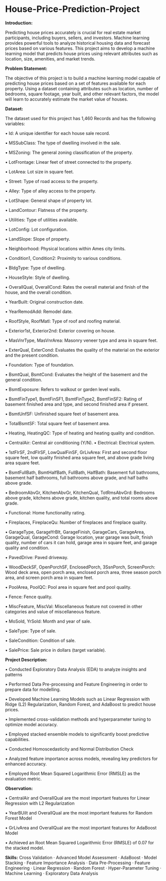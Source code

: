 # House-Price-Prediction-Project

**Introduction:**

Predicting house prices accurately is crucial for real estate market participants, including buyers, sellers, and investors. Machine learning provides powerful tools to analyze historical housing data and forecast prices based on various features. This project aims to develop a machine learning model that predicts house prices using relevant attributes such as location, size, amenities, and market trends.

**Problem Statement:**

The objective of this project is to build a machine learning model capable of predicting house prices based on a set of features available for each property. Using a dataset containing attributes such as location, number of bedrooms, square footage, year built, and other relevant factors, the model will learn to accurately estimate the market value of houses.

**Dataset:**

The dataset used for this project has 1,460 Records and has the following variables:

•	Id: A unique identifier for each house sale record.

•	MSSubClass: The type of dwelling involved in the sale.

•	MSZoning: The general zoning classification of the property.

•	LotFrontage: Linear feet of street connected to the property.

•	LotArea: Lot size in square feet.

•	Street: Type of road access to the property.

•	Alley: Type of alley access to the property.

•	LotShape: General shape of property lot.

•	LandContour: Flatness of the property.

•	Utilities: Type of utilities available.

•	LotConfig: Lot configuration.

•	LandSlope: Slope of property.

•	Neighborhood: Physical locations within Ames city limits.

•	Condition1, Condition2: Proximity to various conditions.

•	BldgType: Type of dwelling.

•	HouseStyle: Style of dwelling.

•	OverallQual, OverallCond: Rates the overall material and finish of the house, and the overall condition.

•	YearBuilt: Original construction date.

•	YearRemodAdd: Remodel date.

•	RoofStyle, RoofMatl: Type of roof and roofing material.

•	Exterior1st, Exterior2nd: Exterior covering on house.

•	MasVnrType, MasVnrArea: Masonry veneer type and area in square feet.

•	ExterQual, ExterCond: Evaluates the quality of the material on the exterior and the present condition.

•	Foundation: Type of foundation.

•	BsmtQual, BsmtCond: Evaluates the height of the basement and the general condition.

•	BsmtExposure: Refers to walkout or garden level walls.

•	BsmtFinType1, BsmtFinSF1, BsmtFinType2, BsmtFinSF2: Rating of basement finished area and type, and second finished area if present.

•	BsmtUnfSF: Unfinished square feet of basement area.

•	TotalBsmtSF: Total square feet of basement area.

•	Heating, HeatingQC: Type of heating and heating quality and condition.

•	CentralAir: Central air conditioning (Y/N).
•	Electrical: Electrical system.

•	1stFlrSF, 2ndFlrSF, LowQualFinSF, GrLivArea: First and second floor square feet, low quality finished area square feet, and above grade living area square feet.

•	BsmtFullBath, BsmtHalfBath, FullBath, HalfBath: Basement full bathrooms, basement half bathrooms, full bathrooms above grade, and half baths above grade.

•	BedroomAbvGr, KitchenAbvGr, KitchenQual, TotRmsAbvGrd: Bedrooms above grade, kitchens above grade, kitchen quality, and total rooms above grade.

•	Functional: Home functionality rating.

•	Fireplaces, FireplaceQu: Number of fireplaces and fireplace quality.

•	GarageType, GarageYrBlt, GarageFinish, GarageCars, GarageArea, GarageQual, GarageCond: Garage location, year garage was built, finish quality, number of cars it can hold, garage area in square feet, and garage quality and condition.

•	PavedDrive: Paved driveway.

•	WoodDeckSF, OpenPorchSF, EnclosedPorch, 3SsnPorch, ScreenPorch: Wood deck area, open porch area, enclosed porch area, three season porch area, and screen porch area in square feet.

•	PoolArea, PoolQC: Pool area in square feet and pool quality.

•	Fence: Fence quality.

•	MiscFeature, MiscVal: Miscellaneous feature not covered in other categories and value of miscellaneous feature.

•	MoSold, YrSold: Month and year of sale.

•	SaleType: Type of sale.

•	SaleCondition: Condition of sale.

•	SalePrice: Sale price in dollars (target variable).

**Project Description:**

• Conducted Exploratory Data Analysis (EDA) to analyze insights and patterns

• Performed Data Pre-processing and Feature Engineering in order to prepare data for modelling.

• Developed Machine Learning Models such as Linear Regression with Ridge (L2) Regularization, Random Forest, and AdaBoost to predict house prices.

• Implemented cross-validation methods and hyperparameter tuning to optimize model accuracy.

• Employed stacked ensemble models to significantly boost predictive capabilities.

• Conducted Homoscedasticity and Normal Distribution Check

• Analyzed feature importance across models, revealing key predictors for enhanced accuracy.

• Employed Root Mean Squared Logarithmic Error (RMSLE) as the evaluation metric.

**Observation:**

•	CentralAir and OverallQual are the most important features for Linear Regression with L2 Regularization

•	YearBUilt and OverallQual are the most important features for Random Forest Model

•	GrLivArea and OverallQual are the most important features for AdaBoost Model

•	Achieved an Root Mean Squared Logarithmic Error (RMSLE) of 0.07 for the stacked model.

**Skills:** Cross Validation · Advanced Model Assessment · AdaBoost · Model Stacking · Feature Importance Analysis · Data Pre-Processing · Feature Engineering · Linear Regression · Random Forest · Hyper-Parameter Tuning · Machine Learning · Exploratory Data Analysis
